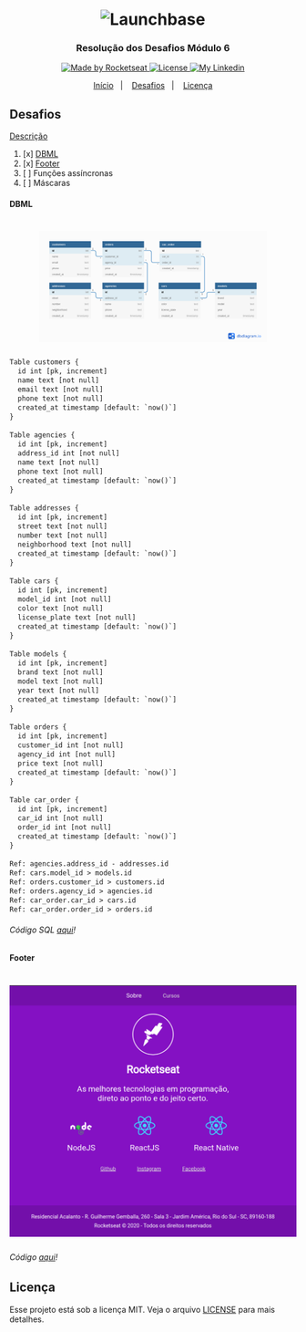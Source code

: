 <h1 align="center">
    <img alt="Launchbase" src="https://storage.googleapis.com/golden-wind/bootcamp-launchbase/logo.png" width="400px" />
</h1>

<h3 align="center">
  Resolução dos Desafios Módulo 6
</h3>

<p align="center">

  <a href="https://rocketseat.com.br">
    <img alt="Made by Rocketseat" src="https://img.shields.io/badge/made%20by-Rocketseat-%23F8952D">
  </a>

  <a href="https://github.com/diegyohoho/launchbase-04/blob/master/LICENSE" >
    <img alt="License" src="https://img.shields.io/badge/license-MIT-%23F8952D">
  </a>
  
  <a href="https://www.linkedin.com/in/diegyohoho/" >
    <img alt="My Linkedin" src="https://img.shields.io/badge/-diegyohoho-%230077B5?style=social&logo=linkedin">
  </a>

</p>

<p align="center">
  <a href="https://github.com/diegyohoho/launchbase-04">Início</a>&nbsp;&nbsp;&nbsp;|&nbsp;&nbsp;&nbsp;
  <a href="#desafios">Desafios</a>&nbsp;&nbsp;&nbsp;|&nbsp;&nbsp;&nbsp;
  <a href="#licença">Licença</a>
</p>

## Desafios
<a href="https://github.com/Rocketseat/bootcamp-launchbase-desafios-03/blob/master/desafios/03-1-primeiro-servidor.md">Descrição</a>
1. [x] [DBML](#dbml)
2. [x] [Footer](#footer)
3. [ ] Funções assíncronas
4. [ ] Máscaras

#### DBML
<h1 align="center">
    <img alt="dbml" src="desafio-6/dbml.png" width="400px" />
</h1>

```
Table customers {
  id int [pk, increment]
  name text [not null]
  email text [not null]
  phone text [not null]
  created_at timestamp [default: `now()`]
}

Table agencies {
  id int [pk, increment]
  address_id int [not null]
  name text [not null]
  phone text [not null]
  created_at timestamp [default: `now()`]
}

Table addresses {
  id int [pk, increment]
  street text [not null]
  number text [not null]
  neighborhood text [not null]
  created_at timestamp [default: `now()`]
}

Table cars {
  id int [pk, increment]
  model_id int [not null]
  color text [not null]
  license_plate text [not null]
  created_at timestamp [default: `now()`]
}

Table models {
  id int [pk, increment]
  brand text [not null]
  model text [not null]
  year text [not null]
  created_at timestamp [default: `now()`]
}

Table orders {
  id int [pk, increment]
  customer_id int [not null]
  agency_id int [not null]
  price text [not null]
  created_at timestamp [default: `now()`]
}

Table car_order {
  id int [pk, increment]
  car_id int [not null]
  order_id int [not null]
  created_at timestamp [default: `now()`]
}

Ref: agencies.address_id - addresses.id
Ref: cars.model_id > models.id
Ref: orders.customer_id > customers.id
Ref: orders.agency_id > agencies.id
Ref: car_order.car_id > cars.id
Ref: car_order.order_id > orders.id
```

###### Código SQL [aqui](desafio-6)!

#### Footer
<h1 align="center">
    <img alt="dbml" src="desafio-6/footer.png"/>
</h1>

###### Código [aqui](../../semana01/modulo03/desafio-3)!

## Licença

Esse projeto está sob a licença MIT. Veja o arquivo [LICENSE](https://github.com/diegyohoho/launchbase-04/blob/master/LICENSE) para mais detalhes.
